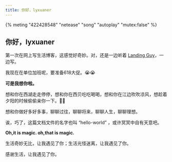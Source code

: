 ```yaml
---
title: 你好，lyxuaner
---
```


{% meting "422428548" "netease" "song" "autoplay" "mutex:false" %}

## 你好，lyxuaner

第一次在网上写生活博客，这感觉好奇妙。对，还是一边听着 [Landing Guy](https://music.163.com/#/song?id=422428548)，一边写。

我现在在单位加班呢，要准备618大促。😭️😭️

**可是我想你啦。**

想和你在西湖走走停停，想和你在西贝吃吃喝喝，想和你在江边吹吹凉风，想趁着夕阳的时候偷偷亲你一下。🤣🤣

想和你做好多好多事，聊聊过往，聊聊将来，聊聊人生，聊聊理想。

诶，巧了，这篇文档文件的名字也叫 “hello-world” ，或许冥冥中自有天意吧。

**Oh,it is magic. oh,that is magic.**

生活奇妙无比，让我遇见了你；生活光怪迷离，让我遇见了你。

感谢生活，让我遇见了你。
